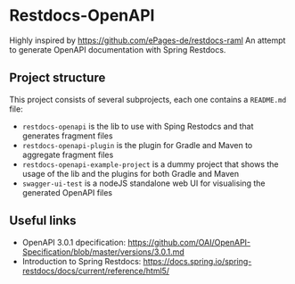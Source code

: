 # Restdocs-OpenAPI

Highly inspired by https://github.com/ePages-de/restdocs-raml
An attempt to generate OpenAPI documentation with Spring Restdocs.


## Project structure

This project consists of several subprojects, each one contains a `README.md` file:

- `restdocs-openapi` is the lib to use with Sping Restodcs and that generates fragment files
- `restdocs-openapi-plugin` is the plugin for Gradle and Maven to aggregate fragment files
- `restdocs-openapi-example-project` is a dummy project that shows the usage of the lib and the plugins for both Gradle and Maven
- `swagger-ui-test` is a nodeJS standalone web UI for visualising the generated OpenAPI files


## Useful links
- OpenAPI 3.0.1 dpecification: https://github.com/OAI/OpenAPI-Specification/blob/master/versions/3.0.1.md
- Introduction to Spring Restdocs: https://docs.spring.io/spring-restdocs/docs/current/reference/html5/
